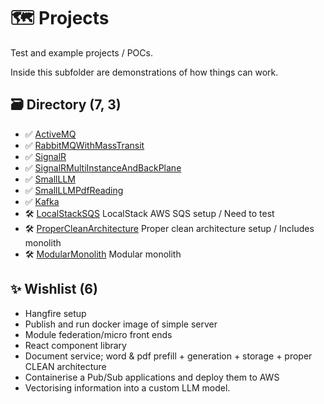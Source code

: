# 🗺️ Projects
Test and example projects / POCs.

Inside this subfolder are demonstrations of how things can work.

## 🗃️ Directory (7, 3)
- ✅ [ActiveMQ](./ActiveMQ)
- ✅ [RabbitMQWithMassTransit](./RabbitMQWithMassTransit)
- ✅ [SignalR](./SignalR/)
- ✅ [SignalRMultiInstanceAndBackPlane](./SignalRMultiInstanceAndBackPlane/)
- ✅ [SmallLLM](./SmallLLM)
- ✅ [SmallLLMPdfReading](./SmallLLMPdfReading)
- ✅ [Kafka](./Kafka/)
- 🛠️ [LocalStackSQS](./LocalStackSQS/) LocalStack AWS SQS setup / Need to test
- 🛠️ [ProperCleanArchitecture](./ProperCleanArchitectureModularMonolith/) Proper clean architecture setup / Includes monolith
- 🛠️ [ModularMonolith](./ProperCleanArchitectureModularMonolith/) Modular monolith

## ✨ Wishlist (6)
- Hangfire setup
- Publish and run docker image of simple server
- Module federation/micro front ends
- React component library
- Document service; word & pdf prefill + generation + storage + proper CLEAN architecture
- Containerise a Pub/Sub applications and deploy them to AWS
- Vectorising information into a custom LLM model.